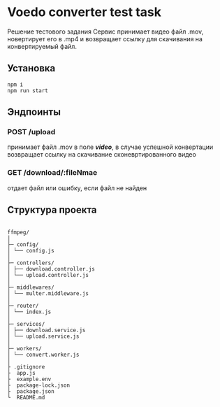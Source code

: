 # Voedo converter test task

Решение тестового задания
Сервис принимает видео файл .mov, новертирует его в .mp4 и возвращает ссылку для скачивания на конвертируемый файл.

## Установка

```
npm i
npm run start
```

## Эндпоинты

### POST /upload

принимает файл .mov в поле **_video_**, в случае успешной конвертации возвращает ссылку на скачивание сконевртированного видео

### GET /download/:fileNmae

отдает файл или ошибку, если файл не найден

## Структура проекта

```

ffmpeg/
│
├─ config/
│ └── config.js
│
├─ controllers/
│ ├── download.controller.js
│ └── upload.controller.js
│
├─ middlewares/
│ └── multer.middleware.js
│
├─ router/
│ └── index.js
│
├─ services/
│ ├── download.service.js
│ └── upload.service.js
│
├─ workers/
│ └── convert.worker.js
│
├ .gitignore
├  app.js
├  example.env
├  package-lock.json
├  package.json
└  README.md
```
